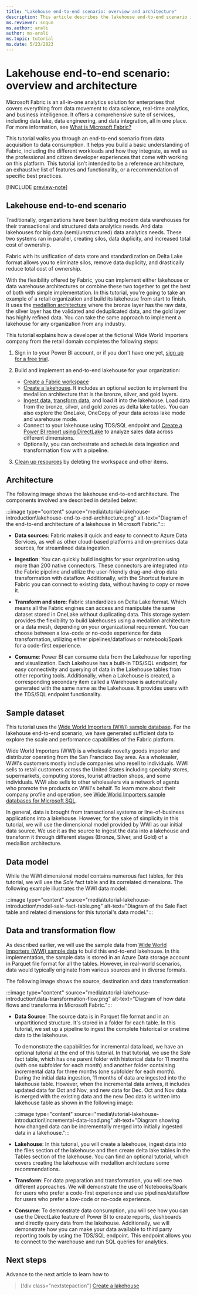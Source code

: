 ```yaml
---
title: "Lakehouse end-to-end scenario: overview and architecture"
description: This article describes the lakehouse end-to-end scenario including its architecture, the various components involved in its implementation, and the dataset used.
ms.reviewer: sngun
ms.author: arali
author: ms-arali
ms.topic: tutorial
ms.date: 5/23/2023
---
```


# Lakehouse end-to-end scenario: overview and architecture

Microsoft Fabric is an all-in-one analytics solution for enterprises that covers everything from data movement to data science, real-time analytics, and business intelligence. It offers a comprehensive suite of services, including data lake, data engineering, and data integration, all in one place. For more information, see [What is Microsoft Fabric?](../get-started/microsoft-fabric-overview.md)

This tutorial walks you through an end-to-end scenario from data acquisition to data consumption. It helps you build a basic understanding of Fabric, including the different workloads and how they integrate, as well as the professional and citizen developer experiences that come with working on this platform. This tutorial isn't intended to be a reference architecture, an exhaustive list of features and functionality, or a recommendation of specific best practices.

[!INCLUDE [preview-note](../includes/preview-note.md)]

## Lakehouse end-to-end scenario

Traditionally, organizations have been building modern data warehouses for their transactional and structured data analytics needs. And data lakehouses for big data (semi/unstructured) data analytics needs. These two systems ran in parallel, creating silos, data duplicity, and increased total cost of ownership.

Fabric with its unification of data store and standardization on Delta Lake format allows you to eliminate silos, remove data duplicity, and drastically reduce total cost of ownership.

With the flexibility offered by Fabric, you can implement either lakehouse or data warehouse architectures or combine these two together to get the best of both with simple implementation. In this tutorial, you're going to take an example of a retail organization and build its lakehouse from start to finish. It uses the [medallion architecture](/azure/databricks/lakehouse/medallion) where the bronze layer has the raw data, the silver layer has the validated and deduplicated data, and the gold layer has highly refined data. You can take the same approach to implement a lakehouse for any organization from any industry.

This tutorial explains how a developer at the fictional Wide World Importers company from the retail domain completes the following steps:

1. Sign in to your Power BI account, or if you don't have one yet, [sign up for a free trial](../get-started/fabric-trial.md).

1. Build and implement an end-to-end lakehouse for your organization:

   * [Create a Fabric workspace](tutorial-lakehouse-get-started.md)
   * [Create a lakehouse](tutorial-build-lakehouse.md). It includes an optional section to implement the medallion architecture that is the bronze, silver, and gold layers.
   * [Ingest data](tutorial-lakehouse-data-ingestion.md), [transform data](tutorial-lakehouse-data-preparation.md), and load it into the lakehouse. Load data from the bronze, silver, and gold zones as delta lake tables. You can also explore the OneLake, OneCopy of your data across lake mode and warehouse mode.
   * Connect to your lakehouse using TDS/SQL endpoint and [Create a Power BI report using DirectLake](tutorial-lakehouse-build-report.md) to analyze sales data across different dimensions.
   * Optionally, you can orchestrate and schedule data ingestion and transformation flow with a pipeline.

1. [Clean up resources](tutorial-lakehouse-clean-up.md) by deleting the workspace and other items.

## Architecture

The following image shows the lakehouse end-to-end architecture. The components involved are described in detailed below:

:::image type="content" source="media\tutorial-lakehouse-introduction\lakehouse-end-to-end-architecture.png" alt-text="Diagram of the end-to-end architecture of a lakehouse in Microsoft Fabric.":::

* **Data sources**: Fabric makes it quick and easy to connect to Azure Data Services, as well as other cloud-based platforms and on-premises data sources, for streamlined data ingestion.

* **Ingestion**: You can quickly build insights for your organization using more than 200 native connectors. These connectors are integrated into the Fabric pipeline and utilize the user-friendly drag-and-drop data transformation with dataflow. Additionally, with the Shortcut feature in Fabric you can connect to existing data, without having to copy or move it.

* **Transform and store**: Fabric standardizes on Delta Lake format. Which means all the Fabric engines can access and manipulate the same dataset stored in OneLake without duplicating data. This storage system provides the flexibility to build lakehouses using a medallion architecture or a data mesh, depending on your organizational requirement. You can choose between a low-code or no-code experience for data transformation, utilizing either pipelines/dataflows or notebook/Spark for a code-first experience.

* **Consume**: Power BI can consume data from the Lakehouse for reporting and visualization. Each Lakehouse has a built-in TDS/SQL endpoint, for easy connectivity and querying of data in the Lakehouse tables from other reporting tools. Additionally, when a Lakehouse is created, a corresponding secondary item called a Warehouse is automatically generated with the same name as the Lakehouse. It provides users with the TDS/SQL endpoint functionality.

## Sample dataset

This tutorial uses the [Wide World Importers (WWI) sample database](/sql/samples/wide-world-importers-what-is?view=sql-server-ver16&preserve-view=true). For the lakehouse end-to-end scenario, we have generated sufficient data to explore the scale and performance capabilities of the Fabric platform.

Wide World Importers (WWI) is a wholesale novelty goods importer and distributor operating from the San Francisco Bay area. As a wholesaler, WWI's customers mostly include companies who resell to individuals. WWI sells to retail customers across the United States including specialty stores, supermarkets, computing stores, tourist attraction shops, and some individuals. WWI also sells to other wholesalers via a network of agents who promote the products on WWI's behalf. To learn more about their company profile and operation, see [Wide World Importers sample databases for Microsoft SQL](/sql/samples/wide-world-importers-what-is?view=sql-server-ver16&preserve-view=true).

In general, data is brought from transactional systems or line-of-business applications into a lakehouse. However, for the sake of simplicity in this tutorial, we will use the dimensional model provided by WWI as our initial data source. We use it as the source to ingest the data into a lakehouse and transform it through different stages (Bronze, Silver, and Gold) of a medallion architecture.

## Data model

While the WWI dimensional model contains numerous fact tables, for this tutorial, we will use the *Sale* fact table and its correlated dimensions. The following example illustrates the WWI data model:

:::image type="content" source="media\tutorial-lakehouse-introduction\model-sale-fact-table.png" alt-text="Diagram of the Sale Fact table and related dimensions for this tutorial's data model.":::

## Data and transformation flow

As described earlier, we will use the sample data from [Wide World Importers (WWI) sample data](/sql/samples/wide-world-importers-what-is?view=sql-server-ver16&preserve-view=true) to build this end-to-end lakehouse. In this implementation, the sample data is stored in an Azure Data storage account in Parquet file format for all the tables. However, in real-world scenarios, data would typically originate from various sources and in diverse formats.

The following image shows the source, destination and data transformation:

:::image type="content" source="media\tutorial-lakehouse-introduction\data-transformation-flow.png" alt-text="Diagram of how data flows and transforms in Microsoft Fabric.":::

* **Data Source**: The source data is in Parquet file format and in an unpartitioned structure. It's stored in a folder for each table. In this tutorial, we set up a pipeline to ingest the complete historical or onetime data to the lakehouse.

  To demonstrate the capabilities for incremental data load, we have an optional tutorial at the end of this tutorial. In that tutorial, we use the *Sale* fact table, which has one parent folder with historical data for 11 months (with one subfolder for each month) and another folder containing incremental data for three months (one subfolder for each month). During the initial data ingestion, 11 months of data are ingested into the lakehouse table. However, when the incremental data arrives, it includes updated data for Oct and Nov, and new data for Dec. Oct and Nov data is merged with the existing data and the new Dec data is written into lakehouse table as shown in the following image:

  :::image type="content" source="media\tutorial-lakehouse-introduction\incremental-data-load.png" alt-text="Diagram showing how changed data can be incrementally merged into initially ingested data in a lakehouse.":::

* **Lakehouse**: In this tutorial, you will create a lakehouse, ingest data into the files section of the lakehouse and then create delta lake tables in the Tables section of the lakehouse. You can find an optional tutorial, which covers creating the lakehouse with medallion architecture some recommendations.

* **Transform**: For data preparation and transformation, you will see two different approaches. We will demonstrate the use of Notebooks/Spark for users who prefer a code-first experience and use pipelines/dataflow for users who prefer a low-code or no-code experience.

* **Consume**: To demonstrate data consumption, you will see how you can use the DirectLake feature of Power BI to create reports, dashboards and directly query data from the lakehouse. Additionally, we will demonstrate how you can make your data available to third party reporting tools by using the TDS/SQL endpoint. This endpoint allows you to connect to the warehouse and run SQL queries for analytics.

## Next steps

Advance to the next article to learn how to
> [!div class="nextstepaction"]
> [Create a lakehouse](tutorial-lakehouse-get-started.md)
